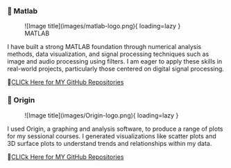 
### **📌 Matlab**

<figure markdown="span">
![Image title](images/matlab-logo.png){ loading=lazy }
  <figcaption>MATLAB</figcaption>
</figure>

I have built a strong MATLAB foundation through numerical analysis methods, data visualization, and  signal processing techniques such as image and audio processing using filters. I am eager to apply these skills in real-world projects, particularly those centered on digital signal processing.

🔗[CLICk Here for MY GitHub Repositories](https://github.com/Nusrat008/MATLAB)


### **📌 Origin**

<figure markdown="span">
![Image title](images/Origin-logo.png){ loading=lazy }
  <figcaption></figcaption>
</figure>

I used Origin, a graphing and analysis software, to produce a range of plots for my sessional courses. I generated visualizations like scatter plots and 3D surface plots to understand trends and relationships within my data.


🔗[CLICk Here for MY GitHub Repositories](https://github.com/Nusrat008/Numerical-Analysis-by-Origin)



